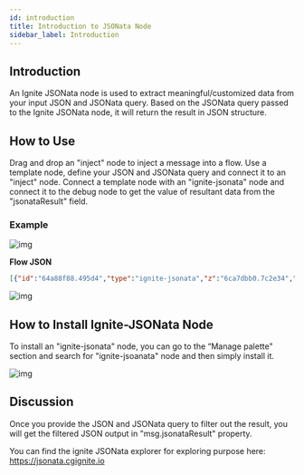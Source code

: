 ```yaml
---
id: introduction
title: Introduction to JSONata Node
sidebar_label: Introduction
---
```


## Introduction

An Ignite JSONata node is used to extract meaningful/customized data from your input JSON and JSONata query. Based on the JSONata query passed to the Ignite JSONata node, it will return the result in JSON structure.

## How to Use

Drag and drop an "inject" node to inject a message into a flow. Use a template node, define your JSON and JSONata query and connect it to an "inject" node. Connect a template node with an "ignite-jsonata" node and connect it to the debug node to get the value of resultant data from the "jsonataResult" field.

### Example

![img](/assets/docs/jsonata/ignite-jsonata-flow.png)

<b>Flow JSON</b>

~~~json
[{"id":"64a88f88.495d4","type":"ignite-jsonata","z":"6ca7dbb0.7c2e34","name":"ignite-jsonata","property":"payload","jsonata":"","jsonataOpts":"","x":690,"y":160,"wires":[["fd64a210.48f21"]]},{"id":"cd6af911.1cf4f8","type":"inject","z":"6ca7dbb0.7c2e34","name":"","topic":"","payload":"","payloadType":"date","repeat":"","crontab":"","once":false,"onceDelay":0.1,"x":240,"y":160,"wires":[["5117bd10.7596a4"]]},{"id":"fd64a210.48f21","type":"debug","z":"6ca7dbb0.7c2e34","name":"","active":true,"tosidebar":true,"console":false,"tostatus":false,"complete":"jsonataResult","targetType":"msg","x":870,"y":160,"wires":[]},{"id":"8dfaf10c.b3b12","type":"template","z":"6ca7dbb0.7c2e34","name":"jsonata query","field":"jsonata","fieldType":"msg","format":"json","syntax":"mustache","template":"$sum(Account.Order.Product.(Price * Quantity))","output":"str","x":520,"y":160,"wires":[["64a88f88.495d4"]]},{"id":"5117bd10.7596a4","type":"template","z":"6ca7dbb0.7c2e34","name":"json","field":"payload","fieldType":"msg","format":"json","syntax":"mustache","template":"{\n  \"Account\": {\n    \"Account Name\": \"Firefly\",\n    \"Order\": [\n      {\n        \"OrderID\": \"order103\",\n        \"Product\": [\n          {\n            \"Product Name\": \"Bowler Hat\",\n            \"ProductID\": 858383,\n            \"SKU\": \"0406654608\",\n            \"Description\": {\n              \"Colour\": \"Purple\",\n              \"Width\": 300,\n              \"Height\": 200,\n              \"Depth\": 210,\n              \"Weight\": 0.75\n            },\n            \"Price\": 34.45,\n            \"Quantity\": 2\n          },\n          {\n            \"Product Name\": \"Trilby hat\",\n            \"ProductID\": 858236,\n            \"SKU\": \"0406634348\",\n            \"Description\": {\n              \"Colour\": \"Orange\",\n              \"Width\": 300,\n              \"Height\": 200,\n              \"Depth\": 210,\n              \"Weight\": 0.6\n            },\n            \"Price\": 21.67,\n            \"Quantity\": 1\n          }\n        ]\n      },\n      {\n        \"OrderID\": \"order104\",\n        \"Product\": [\n          {\n            \"Product Name\": \"Bowler Hat\",\n            \"ProductID\": 858383,\n            \"SKU\": \"040657863\",\n            \"Description\": {\n              \"Colour\": \"Purple\",\n              \"Width\": 300,\n              \"Height\": 200,\n              \"Depth\": 210,\n              \"Weight\": 0.75\n            },\n            \"Price\": 34.45,\n            \"Quantity\": 4\n          },\n          {\n            \"ProductID\": 345664,\n            \"SKU\": \"0406654603\",\n            \"Product Name\": \"Cloak\",\n            \"Description\": {\n              \"Colour\": \"Black\",\n              \"Width\": 30,\n              \"Height\": 20,\n              \"Depth\": 210,\n              \"Weight\": 2\n            },\n            \"Price\": 107.99,\n            \"Quantity\": 1\n          }\n        ]\n      }\n    ]\n  }\n}","output":"str","x":370,"y":160,"wires":[["8dfaf10c.b3b12"]]}]
~~~

![img](/assets/docs/jsonata/ignite-jsonata-node.gif)

## How to Install Ignite-JSONata Node

To install an "ignite-jsonata" node, you can go to the “Manage palette" section and search for "ignite-jsoanata" node and then simply install it.

![img](/assets/docs/jsonata/ignite-jsonata-node-install-1.gif)

## Discussion

Once you provide the JSON and JSONata query to filter out the result, you will get the filtered JSON output in "msg.jsonataResult" property.

You can find the ignite JSONata explorer for exploring purpose here: https://jsonata.cgignite.io